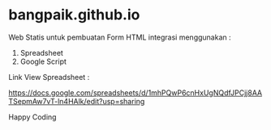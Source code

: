 # bangpaik.github.io

Web Statis untuk pembuatan Form HTML integrasi menggunakan :

1. Spreadsheet
2. Google Script

Link View Spreadsheet :

https://docs.google.com/spreadsheets/d/1mhPQwP6cnHxUgNQdfJPCjj8AATSepmAw7vT-ln4HAlk/edit?usp=sharing

Happy Coding
